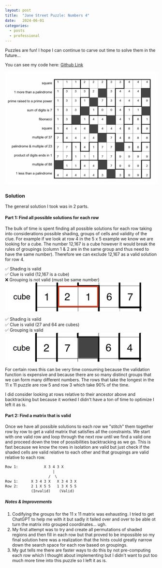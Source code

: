 ```yaml
---
layout: post
title:  "Jane Street Puzzle: Numbers 4"
date:   2024-06-01
categories: 
  - posts
  - professional
---
```

Puzzles are fun! I hope I can continue to carve out time to solve them in the future... 

You can see my code here: [Github Link](https://github.com/KFoxder/jane_street_puzzle)

![Numbers 4 Solution](/assets/js_numbers_4_solution.png)

### Solution 

The general solution I took was in 2 parts.

#### Part 1: Find all possible solutions for each row

The bulk of time is spent finding all possible solutions for each row taking into considerations possible shading, groups of cells and validity of the clue. For example if we look at row 4 in the 5 x 5 example we know we are looking for a cube. The number 12,167 is a cube however it would break the rules of groupings (column 1 & 2 are in the same group and thus need to have the same number). Therefore we can exclude 12,167 as a valid solution for row 4.

✅ Shading is valid <br>
✅ Clue is valid (12,167 is a cube)<br>
❌ Grouping is not valid (must be same number)<br>
![](/assets/js_numbers_4_example_1.png)

✅ Shading is valid <br>
✅ Clue is valid (27 and 64 are cubes)<br>
✅ Grouping is valid <br>
![](/assets/js_numbers_4_example_2.png)

For certain rows this can be very time consuming because the validation function is expensive and because there are so many distinct groups that we can form many different numbers. The rows that take the longest in the 11 x 11 puzzle are row 5 and row 3 which take 90% of the time. 

I did consider looking at rows relative to their ancestor above and backtracking but because it worked I didn't have a ton of time to optimize I left it as is.

#### Part 2: Find a matrix that is valid

Once we have all possible solutions to each row we "stitch" them together row by row to get a valid matrix that satisfies all the constraints. We start with one valid row and loop through the next row until we find a valid one and proceed down the tree of possibilities backtracking as we go. This is fast because we know the rows in isolation are valid but just check if the shaded cells are valid relative to each other and that groupings are valid relative to each row.

```
Row 1:            X 3 4 3 X
                      |
                    /  \
Row 1:      X 3 4 3 X   X 3 4 3 X
Row 2:      2 1 X 5 5   1 3 X 5 5
            (Invalid)    (Valid)
```


##### Notes & Improvements

1. Codifying the groups for the 11 x 11 matrix was exhausting. I tried to get ChatGPT to help me with it but sadly it failed over and over to be able ot turn the matrix into grouped coordinates... ugh. 
1. My first attempt was to try and create all permutations of shaded regions and then fill in each row but that proved to be impossible so my final solution here was a realization that the hints could greatly narrow down the search space for each row based on groupings.
1. My gut tells me there are faster ways to do this by not pre-computing each row which I thought about implementing but I didn't want to put too much more time into this puzzle so I left it as is. 









